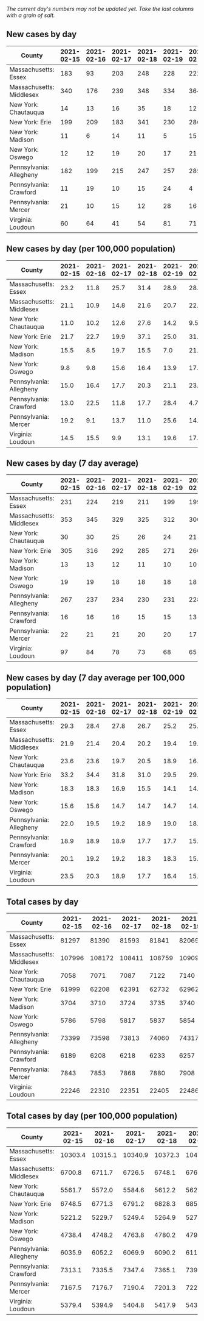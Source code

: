 _The current day's numbers may not be updated yet. Take the last columns with a grain of salt._
## New cases by day

| County | 2021-02-15 | 2021-02-16 | 2021-02-17 | 2021-02-18 | 2021-02-19 | 2021-02-20 | 2021-02-21 |
| --- | --- | --- | --- | --- | --- | --- | --- |
| Massachusetts: Essex | 183 | 93 | 203 | 248 | 228 | 222 |  |
| Massachusetts: Middlesex | 340 | 176 | 239 | 348 | 334 | 364 |  |
| New York: Chautauqua | 14 | 13 | 16 | 35 | 18 | 12 | 33 |
| New York: Erie | 199 | 209 | 183 | 341 | 230 | 286 | 220 |
| New York: Madison | 11 | 6 | 14 | 11 | 5 | 15 | 10 |
| New York: Oswego | 12 | 12 | 19 | 20 | 17 | 21 | 19 |
| Pennsylvania: Allegheny | 182 | 199 | 215 | 247 | 257 | 285 | 264 |
| Pennsylvania: Crawford | 11 | 19 | 10 | 15 | 24 | 4 | 12 |
| Pennsylvania: Mercer | 21 | 10 | 15 | 12 | 28 | 16 | 9 |
| Virginia: Loudoun | 60 | 64 | 41 | 54 | 81 | 71 | 97 |

## New cases by day (per 100,000 population)

| County | 2021-02-15 | 2021-02-16 | 2021-02-17 | 2021-02-18 | 2021-02-19 | 2021-02-20 | 2021-02-21 |
| --- | --- | --- | --- | --- | --- | --- | --- |
| Massachusetts: Essex | 23.2 | 11.8 | 25.7 | 31.4 | 28.9 | 28.1 |  |
| Massachusetts: Middlesex | 21.1 | 10.9 | 14.8 | 21.6 | 20.7 | 22.6 |  |
| New York: Chautauqua | 11.0 | 10.2 | 12.6 | 27.6 | 14.2 | 9.5 | 26.0 |
| New York: Erie | 21.7 | 22.7 | 19.9 | 37.1 | 25.0 | 31.1 | 23.9 |
| New York: Madison | 15.5 | 8.5 | 19.7 | 15.5 | 7.0 | 21.1 | 14.1 |
| New York: Oswego | 9.8 | 9.8 | 15.6 | 16.4 | 13.9 | 17.2 | 15.6 |
| Pennsylvania: Allegheny | 15.0 | 16.4 | 17.7 | 20.3 | 21.1 | 23.4 | 21.7 |
| Pennsylvania: Crawford | 13.0 | 22.5 | 11.8 | 17.7 | 28.4 | 4.7 | 14.2 |
| Pennsylvania: Mercer | 19.2 | 9.1 | 13.7 | 11.0 | 25.6 | 14.6 | 8.2 |
| Virginia: Loudoun | 14.5 | 15.5 | 9.9 | 13.1 | 19.6 | 17.2 | 23.5 |

## New cases by day (7 day average)

| County | 2021-02-15 | 2021-02-16 | 2021-02-17 | 2021-02-18 | 2021-02-19 | 2021-02-20 | 2021-02-21 |
| --- | --- | --- | --- | --- | --- | --- | --- |
| Massachusetts: Essex | 231 | 224 | 219 | 211 | 199 | 199 |  |
| Massachusetts: Middlesex | 353 | 345 | 329 | 325 | 312 | 306 |  |
| New York: Chautauqua | 30 | 30 | 25 | 26 | 24 | 21 | 20 |
| New York: Erie | 305 | 316 | 292 | 285 | 271 | 266 | 238 |
| New York: Madison | 13 | 13 | 12 | 11 | 10 | 10 | 10 |
| New York: Oswego | 19 | 19 | 18 | 18 | 18 | 18 | 17 |
| Pennsylvania: Allegheny | 267 | 237 | 234 | 230 | 231 | 228 | 236 |
| Pennsylvania: Crawford | 16 | 16 | 16 | 15 | 15 | 13 | 14 |
| Pennsylvania: Mercer | 22 | 21 | 21 | 20 | 20 | 17 | 16 |
| Virginia: Loudoun | 97 | 84 | 78 | 73 | 68 | 65 | 67 |

## New cases by day (7 day average per 100,000 population)

| County | 2021-02-15 | 2021-02-16 | 2021-02-17 | 2021-02-18 | 2021-02-19 | 2021-02-20 | 2021-02-21 |
| --- | --- | --- | --- | --- | --- | --- | --- |
| Massachusetts: Essex | 29.3 | 28.4 | 27.8 | 26.7 | 25.2 | 25.2 |  |
| Massachusetts: Middlesex | 21.9 | 21.4 | 20.4 | 20.2 | 19.4 | 19.0 |  |
| New York: Chautauqua | 23.6 | 23.6 | 19.7 | 20.5 | 18.9 | 16.5 | 15.8 |
| New York: Erie | 33.2 | 34.4 | 31.8 | 31.0 | 29.5 | 29.0 | 25.9 |
| New York: Madison | 18.3 | 18.3 | 16.9 | 15.5 | 14.1 | 14.1 | 14.1 |
| New York: Oswego | 15.6 | 15.6 | 14.7 | 14.7 | 14.7 | 14.7 | 13.9 |
| Pennsylvania: Allegheny | 22.0 | 19.5 | 19.2 | 18.9 | 19.0 | 18.7 | 19.4 |
| Pennsylvania: Crawford | 18.9 | 18.9 | 18.9 | 17.7 | 17.7 | 15.4 | 16.5 |
| Pennsylvania: Mercer | 20.1 | 19.2 | 19.2 | 18.3 | 18.3 | 15.5 | 14.6 |
| Virginia: Loudoun | 23.5 | 20.3 | 18.9 | 17.7 | 16.4 | 15.7 | 16.2 |

## Total cases by day

| County | 2021-02-15 | 2021-02-16 | 2021-02-17 | 2021-02-18 | 2021-02-19 | 2021-02-20 | 2021-02-21 |
| --- | --- | --- | --- | --- | --- | --- | --- |
| Massachusetts: Essex | 81297 | 81390 | 81593 | 81841 | 82069 | 82291 |  |
| Massachusetts: Middlesex | 107996 | 108172 | 108411 | 108759 | 109093 | 109457 |  |
| New York: Chautauqua | 7058 | 7071 | 7087 | 7122 | 7140 | 7152 | 7185 |
| New York: Erie | 61999 | 62208 | 62391 | 62732 | 62962 | 63248 | 63468 |
| New York: Madison | 3704 | 3710 | 3724 | 3735 | 3740 | 3755 | 3765 |
| New York: Oswego | 5786 | 5798 | 5817 | 5837 | 5854 | 5875 | 5894 |
| Pennsylvania: Allegheny | 73399 | 73598 | 73813 | 74060 | 74317 | 74602 | 74866 |
| Pennsylvania: Crawford | 6189 | 6208 | 6218 | 6233 | 6257 | 6261 | 6273 |
| Pennsylvania: Mercer | 7843 | 7853 | 7868 | 7880 | 7908 | 7924 | 7933 |
| Virginia: Loudoun | 22246 | 22310 | 22351 | 22405 | 22486 | 22557 | 22654 |

## Total cases by day (per 100,000 population)

| County | 2021-02-15 | 2021-02-16 | 2021-02-17 | 2021-02-18 | 2021-02-19 | 2021-02-20 | 2021-02-21 |
| --- | --- | --- | --- | --- | --- | --- | --- |
| Massachusetts: Essex | 10303.4 | 10315.1 | 10340.9 | 10372.3 | 10401.2 | 10429.3 |  |
| Massachusetts: Middlesex | 6700.8 | 6711.7 | 6726.5 | 6748.1 | 6768.8 | 6791.4 |  |
| New York: Chautauqua | 5561.7 | 5572.0 | 5584.6 | 5612.2 | 5626.3 | 5635.8 | 5661.8 |
| New York: Erie | 6748.5 | 6771.3 | 6791.2 | 6828.3 | 6853.4 | 6884.5 | 6908.4 |
| New York: Madison | 5221.2 | 5229.7 | 5249.4 | 5264.9 | 5272.0 | 5293.1 | 5307.2 |
| New York: Oswego | 4738.4 | 4748.2 | 4763.8 | 4780.2 | 4794.1 | 4811.3 | 4826.8 |
| Pennsylvania: Allegheny | 6035.9 | 6052.2 | 6069.9 | 6090.2 | 6111.4 | 6134.8 | 6156.5 |
| Pennsylvania: Crawford | 7313.1 | 7335.5 | 7347.4 | 7365.1 | 7393.4 | 7398.2 | 7412.4 |
| Pennsylvania: Mercer | 7167.5 | 7176.7 | 7190.4 | 7201.3 | 7226.9 | 7241.6 | 7249.8 |
| Virginia: Loudoun | 5379.4 | 5394.9 | 5404.8 | 5417.9 | 5437.5 | 5454.6 | 5478.1 |
